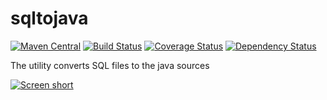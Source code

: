 sqltojava
=========

[![Maven Central](https://img.shields.io/maven-central/v/com.github.javadev/sqltojava.svg)](http://search.maven.org/#search%7Cga%7C1%7Cg%3A%22com.github.javadev%22%20AND%20a%3A%22sqltojava%22)
[![Build Status](https://secure.travis-ci.org/javadev/sqltojava.svg)](http://travis-ci.org/javadev/sqltojava)
[![Coverage Status](https://coveralls.io/repos/javadev/sqltojava/badge.svg)](https://coveralls.io/r/javadev/sqltojava)
[![Dependency Status](https://www.versioneye.com/user/projects/577b44fc8b80520041a33811/badge.svg?style=flat)](https://www.versioneye.com/user/projects/577b44fc8b80520041a33811)

The utility converts SQL files to the java sources

[![Screen short](https://raw.github.com/javadev/sqltojava/master/sqltojava.png)](https://github.com/javadev/sqltojava)
